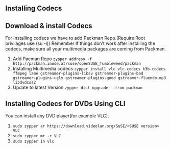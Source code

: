 ## Installing Codecs 

## Download & install Codecs 

For Installing codecs we have to add Packman Repo.(Require Root privilages use (su -i)) Remember If things don’t work after installing the codecs, make sure all your multimedia packages are coming from Packman.

1. Add  Pacman Repo `zypper addrepo -f http://packman.inode.at/suse/openSUSE_Tumbleweed/packman`
2. Installing Multimedia codecs `zypper install vlc vlc-codecs k3b-codecs ffmpeg lame gstreamer-plugins-libav gstreamer-plugins-bad gstreamer-plugins-ugly gstreamer-plugins-good gstreamer-fluendo-mp3 libdvdcss2`
3. Update to latest Version `zypper dist-upgrade --from packman`
 
## Installing Codecs for DVDs Using CLI

You can install any DVD player(for example VLC). 

1. `sudo zypper ar https://download.videolan.org/SuSE/<SUSE version> VLC`
2. `sudo zypper mr -r VLC`
3. `sudo zypper in vlc`





